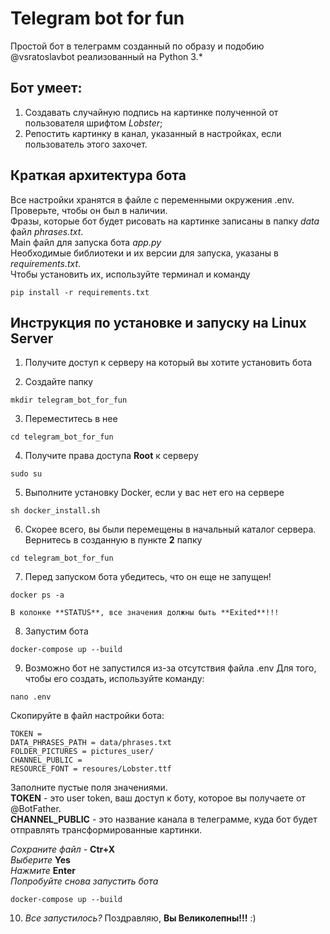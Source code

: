 # Telegram bot for fun
 Простой бот в телеграмм созданный по образу и подобию @vsratoslavbot реализованный на Python 3.*
 
## Бот умеет:
 1. Создавать случайную подпись на картинке полученной от пользователя шрифтом *Lobster*;
 2. Репостить картинку в канал, указанный в настройках, если пользователь этого захочет.

## Краткая архитектура бота
Все настройки хранятся в файле с переменными окружения .env. Проверьте, чтобы он был в наличии.<br>
Фразы, которые бот будет рисовать на картинке записаны в папку *data* файл *phrases.txt*.<br>
Main файл для запуска бота *app.py*<br>
Необходимые библиотеки и их версии для запуска, указаны в *requirements.txt*. <br>
Чтобы установить их, используйте терминал и команду<br>
```
pip install -r requirements.txt
```

## Инструкция по установке и запуску на Linux Server
1. Получите доступ к серверу на который вы хотите установить бота

2. Создайте папку
```
mkdir telegram_bot_for_fun
```

3. Переместитесь в нее
```
cd telegram_bot_for_fun
```

4. Получите права доступа **Root** к серверу 
```
sudo su
```

5. Выполните установку Docker, если у вас нет его на сервере
```
sh docker_install.sh
```

6. Скорее всего, вы были перемещены в начальный каталог сервера. Вернитесь в созданную в пункте
**2** папку
```
cd telegram_bot_for_fun
```

7. Перед запуском бота убедитесь, что он еще не запущен!
```
docker ps -a 
```
	В колонке **STATUS**, все значения должны быть **Exited**!!!

8. Запустим бота
```
docker-compose up --build
```

9. Возможно бот не запустился из-за отсутствия файла .env
Для того, чтобы его создать, используйте команду:
```
nano .env
```
Скопируйте в файл настройки бота:
```
TOKEN = 
DATA_PHRASES_PATH = data/phrases.txt
FOLDER_PICTURES = pictures_user/
CHANNEL_PUBLIC = 
RESOURCE_FONT = resoures/Lobster.ttf
```
Заполните пустые поля значениями.<br>
**TOKEN** - это user token, ваш доступ к боту, которое вы получаете от @BotFather.<br>
**CHANNEL_PUBLIC** - это название канала в телеграмме, куда бот будет отправлять трансформированные картинки.<br>

*Сохраните файл* - **Ctr+X**<br>
*Выберите* **Yes**<br>
*Нажмите* **Enter**<br>
*Попробуйте снова запустить бота*<br>
```
docker-compose up --build
```

10. *Все запустилось?* Поздравляю, **Вы Великолепны!!!** :)